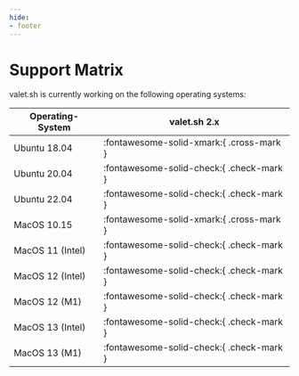 ```yaml
---
hide:
- footer
---
```


# Support Matrix

valet.sh is currently working on the following operating systems:

| Operating-System | valet.sh 2.x                            |
|------------------|-----------------------------------------|
| Ubuntu 18.04     | :fontawesome-solid-xmark:{ .cross-mark } |
| Ubuntu 20.04     | :fontawesome-solid-check:{ .check-mark } |
| Ubuntu 22.04     | :fontawesome-solid-check:{ .check-mark } |
| MacOS 10.15      | :fontawesome-solid-xmark:{ .cross-mark } |
| MacOS 11 (Intel) | :fontawesome-solid-check:{ .check-mark } |
| MacOS 12 (Intel) | :fontawesome-solid-check:{ .check-mark } |
| MacOS 12 (M1)    | :fontawesome-solid-check:{ .check-mark } |
| MacOS 13 (Intel) | :fontawesome-solid-check:{ .check-mark } |
| MacOS 13 (M1)    | :fontawesome-solid-check:{ .check-mark } |